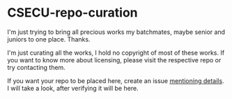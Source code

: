 # CSECU-repo-curation
I'm just trying to bring all precious works my batchmates, maybe senior and juniors to one place. Thanks.

I'm just curating all the works, I hold no copyright of most of these works. If you want to know more about licensing, please visit the respective repo or try contacting them.

If you want your repo to be placed here, create an issue [mentioning details](https://github.com/maifeeulasad/CSECU-repo-curation/blob/master/.github/ISSUE_TEMPLATE/config.yml). I will take a look, after verifying it will be here.
